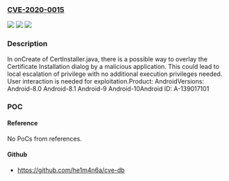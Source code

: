 ### [CVE-2020-0015](https://cve.mitre.org/cgi-bin/cvename.cgi?name=CVE-2020-0015)
![](https://img.shields.io/static/v1?label=Product&message=Android&color=blue)
![](https://img.shields.io/static/v1?label=Version&message=n%2Fa&color=blue)
![](https://img.shields.io/static/v1?label=Vulnerability&message=Elevation%20of%20privilege&color=brighgreen)

### Description

In onCreate of CertInstaller.java, there is a possible way to overlay the Certificate Installation dialog by a malicious application. This could lead to local escalation of privilege with no additional execution privileges needed. User interaction is needed for exploitation.Product: AndroidVersions: Android-8.0 Android-8.1 Android-9 Android-10Android ID: A-139017101

### POC

#### Reference
No PoCs from references.

#### Github
- https://github.com/he1m4n6a/cve-db

